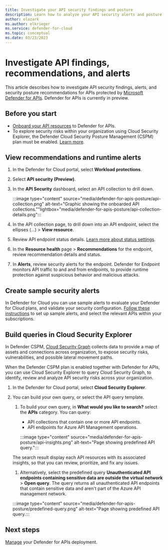 ```yaml
---
title: Investigate your API security findings and posture
description: Learn how to analyze your API security alerts and posture with Defender for APIs
author: elazark
ms.author: elkrieger
ms.service: defender-for-cloud
ms.topic: conceptual
ms.date: 03/23/2023
---
```

# Investigate API findings, recommendations, and alerts

This article describes how to investigate API security findings, alerts, and security posture recommendations for APIs protected by [Microsoft Defender for APIs](defender-for-apis-introduction.md). Defender for APIs is currently in preview.

## Before you start

- [Onboard your API resources](defender-for-apis-deploy.md) to Defender for APIs.
- To explore security risks within your organization using Cloud Security Explorer, the Defender Cloud Security Posture Management (CSPM) plan must be enabled. [Learn more](concept-cloud-security-posture-management.md).

## View recommendations and runtime alerts

1. In the Defender for Cloud portal, select **Workload protections**.
1. Select **API security (Preview)**.
1. In the **API Security** dashboard, select an API collection to drill down.  

    :::image type="content" source="media/defender-for-apis-posture/api-collection.png" alt-text="Graphic showing the onboarded API collections.""lightbox="media/defender-for-apis-posture/api-collection-details.png":::

1. In the API collection page, to drill down into an API endpoint, select the ellipses (...) > **View resource**.
1. Review API endpoint status details. [Learn more about status settings](defender-for-apis-introduction.md#reviewing-inventory-and-insights).
1. In the **Resource health** page > **Recommendations** for the endpoint, review recommendation details and status.
1. In **Alerts**, review security alerts for the endpoint. Defender for Endpoint monitors API traffic to and and from endpoints, to provide runtime protection against suspicious behavior and malicious attacks.

## Create sample security alerts

In Defender for Cloud you can use sample alerts to evaluate your Defender for Cloud plans, and validate your security configuration. [Follow these instructions](alert-validation.md#generate-sample-security-alerts) to set up sample alerts, and select the relevant APIs within your subscriptions.

## Build queries in Cloud Security Explorer

In Defender CSPM, [Cloud Security Graph](concept-attack-path.md) collects data to provide a map of assets and connections across organization, to expose security risks, vulnerabilities, and possible lateral movement paths.

When the Defender CSPM plan is enabled together with Defender for APIs, you can use Cloud Security Explorer to query Cloud Security Graph, to identify, review and analyze API security risks across your organization. 

1. In the Defender for Cloud portal, select **Cloud Security Explorer**.
1. You can build your own query, or select the API query template.
    1. To build your own query, in **What would you like to search?** select the **APIs** category. You can query:
        - API collections that contain one or more API endpoints.
        - API endpoints for Azure API Management operations.

        :::image type="content" source="media/defender-for-apis-posture/api-insights.png" alt-text="Page showing predefined API query.":::
    
    The search result display each API resources with its associated insights, so that you can review, prioritize, and fix any issues.

    1. Alternatively, select the predefined query **Unauthenticated API endpoints containing sensitive data are outside the virtual network** > **Open query**. The query returns all unauthenticated API endpoints that contain sensitive data and aren't part of the Azure API management network.
    
    :::image type="content" source="media/defender-for-apis-posture/predefined-query.png" alt-text="Page showing predefined API query.:::
    

## Next steps

[Manage](defender-for-apis-manage.md) your Defender for APIs deployment.




